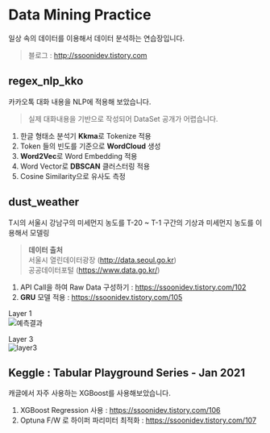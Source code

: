 # Data Mining Practice
일상 속의 데이터를 이용해서 데이터 분석하는 연습장입니다.  


> 블로그 : http://ssoonidev.tistory.com

## regex_nlp_kko
카카오톡 대화 내용을 NLP에 적용해 보았습니다.
> 실제 대화내용을 기반으로 작성되어 DataSet 공개가 어렵습니다.

1. 한글 형태소 분석기 **Kkma**로 Tokenize 적용
2. Token 들의 빈도를 기준으로 **WordCloud** 생성
3. **Word2Vec**로 Word Embedding 적용
4. Word Vector로 **DBSCAN** 클러스터링 적용
5. Cosine Similarity으로 유사도 측정

## dust_weather
T시의 서울시 강남구의 미세먼지 농도를 T-20 ~ T-1 구간의 기상과 미세먼지 농도를 이용해서 모델링

> **데이터 출처**  
> 서울시 열린데이터광장 (http://data.seoul.go.kr)  
> 공공데이터포털 (https://www.data.go.kr/)  

1. API Call을 하여 Raw Data 구성하기 : https://ssoonidev.tistory.com/102
2. **GRU** 모델 적용 : https://ssoonidev.tistory.com/105 

Layer 1  
![예측결과](https://user-images.githubusercontent.com/22573245/111718506-5c9d7c80-889d-11eb-9859-cc5f7fa3d33b.png)

Layer 3  
![layer3](https://user-images.githubusercontent.com/22573245/111724484-ad66a280-88a8-11eb-9851-64dbeda18dd5.png)



## Keggle : Tabular Playground Series - Jan 2021 
캐글에서 자주 사용하는 XGBoost를 사용해보았습니다.  

1. XGBoost Regression 사용 : https://ssoonidev.tistory.com/106  
2. Optuna F/W 로 하이퍼 파리미터 최적화 : https://ssoonidev.tistory.com/107  
